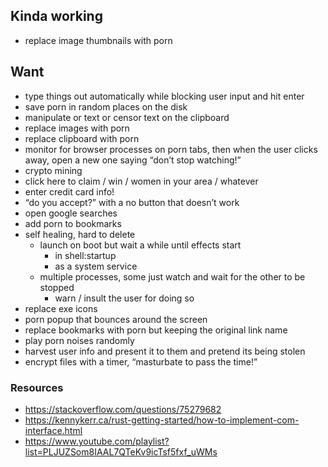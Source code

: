 ## Kinda working

- replace image thumbnails with porn

## Want

- type things out automatically while blocking user input and hit enter
- save porn in random places on the disk
- manipulate or text or censor text on the clipboard
- replace images with porn
- replace clipboard with porn
- monitor for browser processes on porn tabs, then when the user clicks away, open a new one saying “don’t stop watching!”
- crypto mining
- click here to claim / win / women in your area / whatever
- enter credit card info!
- “do you accept?” with a no button that doesn’t work
- open google searches
- add porn to bookmarks
- self healing, hard to delete
	- launch on boot but wait a while until effects start
		- in shell:startup
		- as a system service
	- multiple processes, some just watch and wait for the other to be stopped
		- warn / insult the user for doing so
- replace exe icons
- porn popup that bounces around the screen
- replace bookmarks with porn but keeping the original link name
- play porn noises randomly
- harvest user info and present it to them and pretend its being stolen
- encrypt files with a timer, “masturbate to pass the time!”


### Resources

- https://stackoverflow.com/questions/75279682
- https://kennykerr.ca/rust-getting-started/how-to-implement-com-interface.html
- https://www.youtube.com/playlist?list=PLJUZSom8IAAL7QTeKv9icTsf5fxf_uWMs